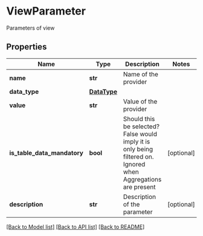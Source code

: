 # ViewParameter

Parameters of view

## Properties
Name | Type | Description | Notes
------------ | ------------- | ------------- | -------------
**name** | **str** | Name of the provider | 
**data_type** | [**DataType**](DataType.md) |  | 
**value** | **str** | Value of the provider | 
**is_table_data_mandatory** | **bool** | Should this be selected? False would imply it is only being filtered on.  Ignored when Aggregations are present | [optional] 
**description** | **str** | Description of the parameter | [optional] 

[[Back to Model list]](../README.md#documentation-for-models) [[Back to API list]](../README.md#documentation-for-api-endpoints) [[Back to README]](../README.md)


